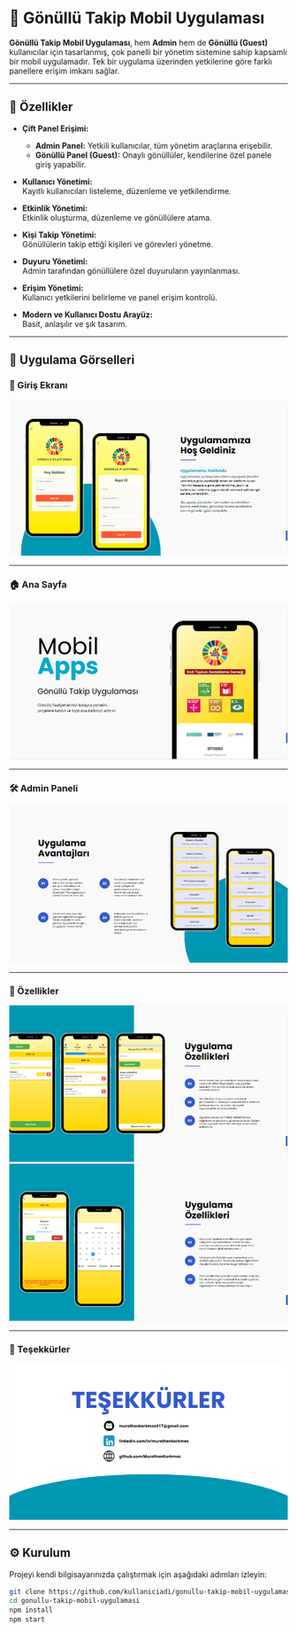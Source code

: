 # 🤝 Gönüllü Takip Mobil Uygulaması

**Gönüllü Takip Mobil Uygulaması**, hem **Admin** hem de **Gönüllü (Guest)** kullanıcılar için tasarlanmış, çok panelli bir yönetim sistemine sahip kapsamlı bir mobil uygulamadır. Tek bir uygulama üzerinden yetkilerine göre farklı panellere erişim imkanı sağlar.

---

## 🚀 Özellikler

- **Çift Panel Erişimi:**  
  - **Admin Panel:** Yetkili kullanıcılar, tüm yönetim araçlarına erişebilir.  
  - **Gönüllü Panel (Guest):** Onaylı gönüllüler, kendilerine özel panele giriş yapabilir.
  
- **Kullanıcı Yönetimi:**  
  Kayıtlı kullanıcıları listeleme, düzenleme ve yetkilendirme.

- **Etkinlik Yönetimi:**  
  Etkinlik oluşturma, düzenleme ve gönüllülere atama.

- **Kişi Takip Yönetimi:**  
  Gönüllülerin takip ettiği kişileri ve görevleri yönetme.

- **Duyuru Yönetimi:**  
  Admin tarafından gönüllülere özel duyuruların yayınlanması.

- **Erişim Yönetimi:**  
  Kullanıcı yetkilerini belirleme ve panel erişim kontrolü.

- **Modern ve Kullanıcı Dostu Arayüz:**  
  Basit, anlaşılır ve şık tasarım.

---

## 📸 Uygulama Görselleri

### 🔐 Giriş Ekranı
![Login Page](screenshots/login_page.png)

---

### 🏠 Ana Sayfa
![Main Page](screenshots/main_page.png)

---

### 🛠️ Admin Paneli
![Panel Page](screenshots/panel_page.png)

---

### 🌟 Özellikler
![Feature 1](screenshots/feature_1.png)
![Feature 2](screenshots/feature_2.png)

---

### 🙏 Teşekkürler
![Thanks](screenshots/thanks.png)

---

## ⚙️ Kurulum

Projeyi kendi bilgisayarınızda çalıştırmak için aşağıdaki adımları izleyin:

```bash
git clone https://github.com/kullaniciadi/gonullu-takip-mobil-uygulamasi.git
cd gonullu-takip-mobil-uygulamasi
npm install
npm start
